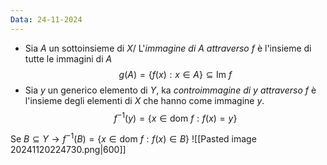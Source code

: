 ```yaml
---
Data: 24-11-2024
---
```

- Sia $A$ un sottoinsieme di $X$/ L'*immagine di $A$ attraverso $f$* è l'insieme di tutte le immagini di $A$
  $$
  g(A)=\left\{f(x):x\in A\right\}\subseteq \text{Im } f
  $$
- Sia $y$ un generico elemento di $Y$, ka *controimmagine di $y$ attraverso $f$* è l'insieme degli elementi di $X$ che hanno come immagine $y$.
  $$
  f^{-1}(y)=\left\{x\in\text{dom }f:f(x)=y\right\}
  $$

Se $B\subseteq Y \rightarrow f^{-1}(B)=\{x\in \text{dom }f:f(x)\in B\}$
![[Pasted image 20241120224730.png|600]]

